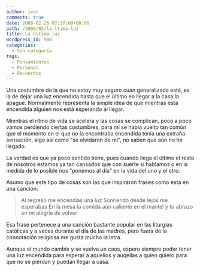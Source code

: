 ```yaml
---
author: ivan
comments: true
date: 2008-02-26 07:37:00+00:00
path: /2008/02/la-ltima-luz
title: La última luz
wordpress_id: 900
categories:
  - Sin categoría
tags:
  - Pensamientos
  - Personal
  - Recuerdos
---
```


Una costumbre de la que no estoy muy seguro cuan generalizada está, es la de dejar una luz encendida hasta que el último en llegar a la casa la apague. Normalmente representa la simple idea de que mientras está encendida alguien nos está esperando al llegar.

Mientras el ritmo de vida se acelera y las cosas se complican, poco a poco vamos perdiendo ciertas costumbres, para mí se había vuelto tan común que el momento en el que no la encontraba encendida tenía una extraña sensación, algo así como "se olvidaron de mi", no saben que aún no he llegado.

La verdad es que ya poco sentido tiene, pues cuando llega el último el resto de nosotros estamos ya tan cansados que con suerte si hablamos o en la medida de lo posible nos "ponemos al día" en la vida del uno y el otro.

Asumo que este tipo de cosas son las que inspiraron frases como esta en una canción:

<blockquote> Al regreso me encendías una luz 
Sonriendo desde lejos me esperabas
En la mesa la comida aún caliente en el mantel
 y tu abrazo en mi alegria de volver</blockquote>

Esa frase pertenece a una canción bastante popular en las liturgias católicas y a veces durante el día de las madres, pero fuera de la connotación religiosa me gusta mucho la letra.

Aunque el mundo cambie y se vuelva un caos, espero siempre poder tener una luz encendida para esperar a aquellos y auqellas a quien quiero para que no se pierdan y puedan llegar a casa.
